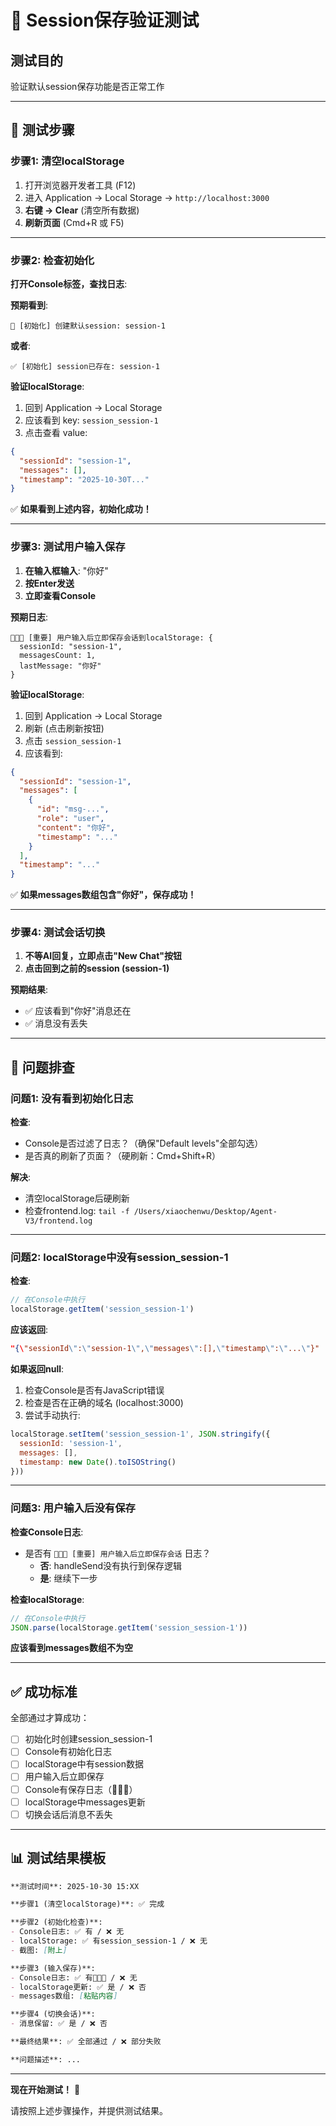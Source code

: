 # 🧪 Session保存验证测试

## 测试目的
验证默认session保存功能是否正常工作

---

## 🔧 测试步骤

### 步骤1: 清空localStorage

1. 打开浏览器开发者工具 (F12)
2. 进入 Application → Local Storage → `http://localhost:3000`
3. **右键 → Clear** (清空所有数据)
4. **刷新页面** (Cmd+R 或 F5)

---

### 步骤2: 检查初始化

**打开Console标签，查找日志**:

**预期看到**:
```
💾 [初始化] 创建默认session: session-1
```

**或者**:
```
✅ [初始化] session已存在: session-1
```

**验证localStorage**:
1. 回到 Application → Local Storage
2. 应该看到 key: `session_session-1`
3. 点击查看 value:
```json
{
  "sessionId": "session-1",
  "messages": [],
  "timestamp": "2025-10-30T..."
}
```

✅ **如果看到上述内容，初始化成功！**

---

### 步骤3: 测试用户输入保存

1. **在输入框输入**: "你好"
2. **按Enter发送**
3. **立即查看Console**

**预期日志**:
```
💾💾💾 [重要] 用户输入后立即保存会话到localStorage: {
  sessionId: "session-1",
  messagesCount: 1,
  lastMessage: "你好"
}
```

**验证localStorage**:
1. 回到 Application → Local Storage
2. 刷新 (点击刷新按钮)
3. 点击 `session_session-1`
4. 应该看到:
```json
{
  "sessionId": "session-1",
  "messages": [
    {
      "id": "msg-...",
      "role": "user",
      "content": "你好",
      "timestamp": "..."
    }
  ],
  "timestamp": "..."
}
```

✅ **如果messages数组包含"你好"，保存成功！**

---

### 步骤4: 测试会话切换

1. **不等AI回复，立即点击"New Chat"按钮**
2. **点击回到之前的session (session-1)**

**预期结果**:
- ✅ 应该看到"你好"消息还在
- ✅ 消息没有丢失

---

## 🐛 问题排查

### 问题1: 没有看到初始化日志

**检查**:
- Console是否过滤了日志？（确保"Default levels"全部勾选）
- 是否真的刷新了页面？（硬刷新：Cmd+Shift+R）

**解决**:
- 清空localStorage后硬刷新
- 检查frontend.log: `tail -f /Users/xiaochenwu/Desktop/Agent-V3/frontend.log`

---

### 问题2: localStorage中没有session_session-1

**检查**:
```javascript
// 在Console中执行
localStorage.getItem('session_session-1')
```

**应该返回**:
```json
"{\"sessionId\":\"session-1\",\"messages\":[],\"timestamp\":\"...\"}"
```

**如果返回null**:
1. 检查Console是否有JavaScript错误
2. 检查是否在正确的域名 (localhost:3000)
3. 尝试手动执行:
```javascript
localStorage.setItem('session_session-1', JSON.stringify({
  sessionId: 'session-1',
  messages: [],
  timestamp: new Date().toISOString()
}))
```

---

### 问题3: 用户输入后没有保存

**检查Console日志**:
- 是否有 `💾💾💾 [重要] 用户输入后立即保存会话` 日志？
  - **否**: handleSend没有执行到保存逻辑
  - **是**: 继续下一步

**检查localStorage**:
```javascript
// 在Console中执行
JSON.parse(localStorage.getItem('session_session-1'))
```

**应该看到messages数组不为空**

---

## ✅ 成功标准

全部通过才算成功：

- [ ] 初始化时创建session_session-1
- [ ] Console有初始化日志
- [ ] localStorage中有session数据
- [ ] 用户输入后立即保存
- [ ] Console有保存日志（💾💾💾）
- [ ] localStorage中messages更新
- [ ] 切换会话后消息不丢失

---

## 📊 测试结果模板

```markdown
**测试时间**: 2025-10-30 15:XX

**步骤1 (清空localStorage)**: ✅ 完成

**步骤2 (初始化检查)**:
- Console日志: ✅ 有 / ❌ 无
- localStorage: ✅ 有session_session-1 / ❌ 无
- 截图: [附上]

**步骤3 (输入保存)**:
- Console日志: ✅ 有💾💾💾 / ❌ 无
- localStorage更新: ✅ 是 / ❌ 否
- messages数组: [粘贴内容]

**步骤4 (切换会话)**:
- 消息保留: ✅ 是 / ❌ 否

**最终结果**: ✅ 全部通过 / ❌ 部分失败

**问题描述**: ...
```

---

**现在开始测试！** 🚀

请按照上述步骤操作，并提供测试结果。

